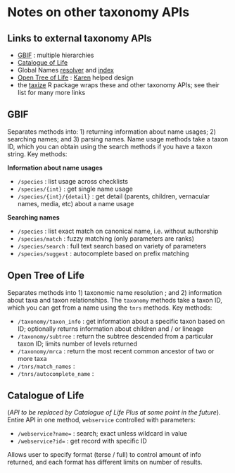 # Notes on other taxonomy APIs

## Links to external taxonomy APIs
* [GBIF](https://www.gbif.org/developer/species) : multiple hierarchies
* [Catalogue of Life](http://www.catalogueoflife.org/content/web-services)
* Global Names [resolver](http://resolver.globalnames.org/api) and [index](https://github.com/dimus/gni/wiki/api)
* [Open Tree of Life](https://github.com/OpenTreeOfLife/germinator/wiki/Open-Tree-of-Life-Web-APIs) : [Karen](https://github.com/kcranston) helped design
* the [taxize](https://www.r-project.org/nosvn/pandoc/taxize.html) R package wraps these and other taxonomy APIs; see their list for many more links

## GBIF

Separates methods into: 1) returning information about name usages; 2) searching names; and 3) parsing names. Name usage methods take a taxon ID, which you can obtain using the search methods if you have a taxon string. Key methods:

**Information about name usages**

* `/species` : list usage across checklists
* `/species/{int}` : get single name usage
* `/species/{int}/{detail}` : get detail (parents, children, vernacular names, media, etc) about a name usage

**Searching names**

* `/species` : list exact match on canonical name, i.e. without authorship
* `/species/match` : fuzzy matching (only parameters are ranks)
* `/species/search` : full text search based on variety of parameters
* `/species/suggest` : autocomplete based on prefix matching

## Open Tree of Life

Separates methods into 1) taxonomic name resolution ; and 2) information about taxa and taxon relationships. The `taxonomy` methods take a taxon ID, which you can get from a name using the `tnrs` methods. Key methods:

* `/taxonomy/taxon_info` : get information about a specific taxon based on ID; optionally returns information about children and / or lineage
* `/taxonomy/subtree` : return the subtree descended from a particular taxon ID; limits number of levels returned
* `/taxonomy/mrca` : return the most recent common ancestor of two or more taxa
* `/tnrs/match_names` :
* `/tnrs/autocomplete_name` :

## Catalogue of Life

(_API to be replaced by Catalogue of Life Plus at some point in the future_). Entire API in one method, `webservice` controlled with parameters:

* `/webservice?name=` : search; exact unless wildcard in value
* `/webservice?id=` : get record with specific ID

Allows user to specify format (terse / full) to control amount of info returned, and each format has different limits on number of results.
